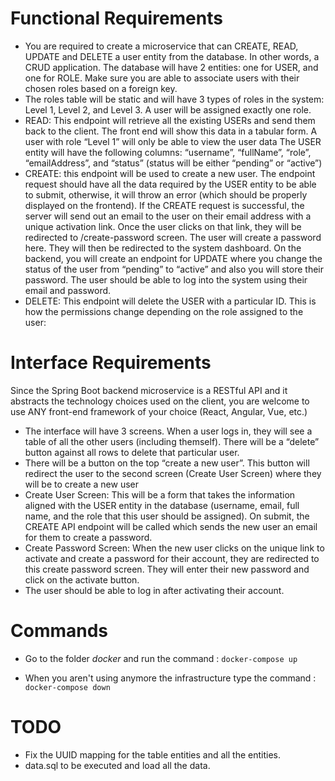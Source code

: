 
# Functional Requirements

* You are required to create a microservice that can CREATE, READ, UPDATE and DELETE a user entity from the database. In other words, a CRUD application.
The database will have 2 entities: one for USER, and one for ROLE. Make sure you are able to associate users with their chosen roles based on a foreign key.
* The roles table will be static and will have 3 types of roles in the system: Level 1, Level 2, and Level 3.
A user will be assigned exactly one role.
* READ: This endpoint will retrieve all the existing USERs and send them back to the client. The front end will show this data in a tabular form.
A user with role “Level 1” will only be able to view the user data
The USER entity will have the following columns: “username”, “fullName”, “role”, “emailAddress”, and “status” (status will be either “pending” or “active”)
* CREATE: this endpoint will be used to create a new user. The endpoint request should have all the data required by the USER entity to be able to submit, otherwise, it will throw an error (which should be properly displayed on the frontend).
If the CREATE request is successful, the server will send out an email to the user on their email address with a unique activation link.
Once the user clicks on that link, they will be redirected to <your application url>/create-password screen.
The user will create a password here. They will then be redirected to the system dashboard. On the backend, you will create an endpoint for UPDATE where you change the status of the user from “pending” to “active” and also you will store their password.
The user should be able to log into the system using their email and password.
* DELETE: This endpoint will delete the USER with a particular ID.
This is how the permissions change depending on the role assigned to the user:

Interface Requirements
======================

Since the Spring Boot backend microservice is a RESTful API and it abstracts the technology choices used on the client, you are welcome to use ANY front-end framework of your choice (React, Angular, Vue, etc.)
* The interface will have 3 screens. When a user logs in, they will see a table of all the other users (including themself). There will be a “delete” button against all rows to delete that particular user.
* There will be a button on the top “create a new user”. This button will redirect the user to the second screen (Create User Screen) where they will be to create a new user
* Create User Screen: This will be a form that takes the information aligned with the USER entity in the database (username, email, full name, and the role that this user should be assigned). On submit, the CREATE API endpoint will be called which sends the new user an email for them to create a password.
* Create Password Screen: When the new user clicks on the unique link to activate and create a password for their account, they are redirected to this create password screen. They will enter their new password and click on the activate button.
* The user should be able to log in after activating their account.

Commands
========

* Go to the folder *docker* and run the command :
`docker-compose up`

* When you aren't using anymore the infrastructure type the command :
`docker-compose down`

TODO
====

* Fix the UUID mapping for the table entities and all the entities.
* data.sql to be executed and load all the data.



